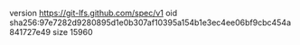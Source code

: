 version https://git-lfs.github.com/spec/v1
oid sha256:97e7282d9280895d1e0b307af10395a154b1e3ec4ee06bf9cbc454a841727e49
size 15960
